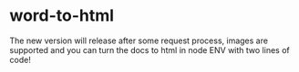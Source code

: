 # word-to-html 

The new version will release after some request process, images are supported and you can turn the docs to html in node ENV with two lines of code!
